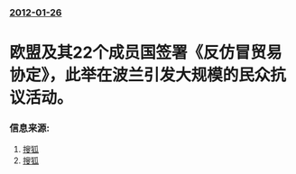### [2012-01-26](/news/2012/01/26/index.md)

##### 
# 欧盟及其22个成员国签署《反仿冒贸易协定》，此举在波兰引发大规模的民众抗议活动。




### 信息来源:

1. [搜狐](http://roll.sohu.com/20120127/n333017846.shtml)
2. [搜狐](http://roll.sohu.com/20120128/n333057025.shtml)
